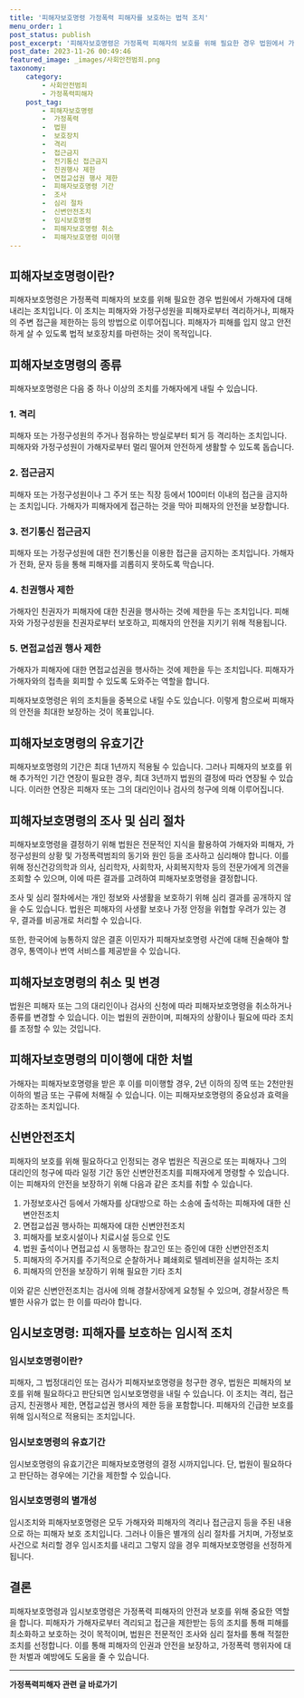 ```yaml
---
title: '피해자보호명령 가정폭력 피해자를 보호하는 법적 조치'
menu_order: 1
post_status: publish
post_excerpt: '피해자보호명령은 가정폭력 피해자의 보호를 위해 필요한 경우 법원에서 가해자에 대해 내리는 조치입니다. 이 조치는 피해자와 가정구성원을 피해자로부터 격리하거나, 피해자의 주변 접근을 제한하는 등의 방법으로 이루어집니다. 피해자가 피해를 입지 않고 안전하게 살 수 있도록 법적 보호장치를 마련하는 것이 목적입니다.'
post_date: 2023-11-26 00:49:46
featured_image: _images/사회안전범죄.png
taxonomy:
    category:
        - 사회안전범죄
        - 가정폭력피해자
    post_tag:
        - 피해자보호명령
        -  가정폭력
        -  법원
        -  보호장치
        -  격리
        -  접근금지
        -  전기통신 접근금지
        -  친권행사 제한
        -  면접교섭권 행사 제한
        -  피해자보호명령 기간
        -  조사
        -  심리 절차
        -  신변안전조치
        -  임시보호명령
        -  피해자보호명령 취소
        -  피해자보호명령 미이행
---
```



## 피해자보호명령이란?
피해자보호명령은 가정폭력 피해자의 보호를 위해 필요한 경우 법원에서 가해자에 대해 내리는 조치입니다. 이 조치는 피해자와 가정구성원을 피해자로부터 격리하거나, 피해자의 주변 접근을 제한하는 등의 방법으로 이루어집니다. 피해자가 피해를 입지 않고 안전하게 살 수 있도록 법적 보호장치를 마련하는 것이 목적입니다.

## 피해자보호명령의 종류
피해자보호명령은 다음 중 하나 이상의 조치를 가해자에게 내릴 수 있습니다.

### 1. 격리
피해자 또는 가정구성원의 주거나 점유하는 방실로부터 퇴거 등 격리하는 조치입니다. 피해자와 가정구성원이 가해자로부터 멀리 떨어져 안전하게 생활할 수 있도록 돕습니다.

### 2. 접근금지
피해자 또는 가정구성원이나 그 주거 또는 직장 등에서 100미터 이내의 접근을 금지하는 조치입니다. 가해자가 피해자에게 접근하는 것을 막아 피해자의 안전을 보장합니다.

### 3. 전기통신 접근금지
피해자 또는 가정구성원에 대한 전기통신을 이용한 접근을 금지하는 조치입니다. 가해자가 전화, 문자 등을 통해 피해자를 괴롭히지 못하도록 막습니다.

### 4. 친권행사 제한
가해자인 친권자가 피해자에 대한 친권을 행사하는 것에 제한을 두는 조치입니다. 피해자와 가정구성원을 친권자로부터 보호하고, 피해자의 안전을 지키기 위해 적용됩니다.

### 5. 면접교섭권 행사 제한
가해자가 피해자에 대한 면접교섭권을 행사하는 것에 제한을 두는 조치입니다. 피해자가 가해자와의 접촉을 회피할 수 있도록 도와주는 역할을 합니다.

피해자보호명령은 위의 조치들을 중복으로 내릴 수도 있습니다. 이렇게 함으로써 피해자의 안전을 최대한 보장하는 것이 목표입니다.

## 피해자보호명령의 유효기간
피해자보호명령의 기간은 최대 1년까지 적용될 수 있습니다. 그러나 피해자의 보호를 위해 추가적인 기간 연장이 필요한 경우, 최대 3년까지 법원의 결정에 따라 연장될 수 있습니다. 이러한 연장은 피해자 또는 그의 대리인이나 검사의 청구에 의해 이루어집니다.

## 피해자보호명령의 조사 및 심리 절차
피해자보호명령을 결정하기 위해 법원은 전문적인 지식을 활용하여 가해자와 피해자, 가정구성원의 상황 및 가정폭력범죄의 동기와 원인 등을 조사하고 심리해야 합니다. 이를 위해 정신건강의학과 의사, 심리학자, 사회학자, 사회복지학자 등의 전문가에게 의견을 조회할 수 있으며, 이에 따른 결과를 고려하여 피해자보호명령을 결정합니다.

조사 및 심리 절차에서는 개인 정보와 사생활을 보호하기 위해 심리 결과를 공개하지 않을 수도 있습니다. 법원은 피해자의 사생활 보호나 가정 안정을 위협할 우려가 있는 경우, 결과를 비공개로 처리할 수 있습니다.

또한, 한국어에 능통하지 않은 결혼 이민자가 피해자보호명령 사건에 대해 진술해야 할 경우, 통역이나 번역 서비스를 제공받을 수 있습니다.

## 피해자보호명령의 취소 및 변경
법원은 피해자 또는 그의 대리인이나 검사의 신청에 따라 피해자보호명령을 취소하거나 종류를 변경할 수 있습니다. 이는 법원의 권한이며, 피해자의 상황이나 필요에 따라 조치를 조정할 수 있는 것입니다.

## 피해자보호명령의 미이행에 대한 처벌
가해자는 피해자보호명령을 받은 후 이를 미이행할 경우, 2년 이하의 징역 또는 2천만원 이하의 벌금 또는 구류에 처해질 수 있습니다. 이는 피해자보호명령의 중요성과 효력을 강조하는 조치입니다.

## 신변안전조치
피해자의 보호를 위해 필요하다고 인정되는 경우 법원은 직권으로 또는 피해자나 그의 대리인의 청구에 따라 일정 기간 동안 신변안전조치를 피해자에게 명령할 수 있습니다. 이는 피해자의 안전을 보장하기 위해 다음과 같은 조치를 취할 수 있습니다.

1. 가정보호사건 등에서 가해자를 상대방으로 하는 소송에 출석하는 피해자에 대한 신변안전조치
2. 면접교섭권 행사하는 피해자에 대한 신변안전조치
3. 피해자를 보호시설이나 치료시설 등으로 인도
4. 법원 출석이나 면접교섭 시 동행하는 참고인 또는 증인에 대한 신변안전조치
5. 피해자의 주거지를 주기적으로 순찰하거나 폐쇄회로 텔레비젼을 설치하는 조치
6. 피해자의 안전을 보장하기 위해 필요한 기타 조치

이와 같은 신변안전조치는 검사에 의해 경찰서장에게 요청될 수 있으며, 경찰서장은 특별한 사유가 없는 한 이를 따라야 합니다.

## 임시보호명령: 피해자를 보호하는 임시적 조치

### 임시보호명령이란?
피해자, 그 법정대리인 또는 검사가 피해자보호명령을 청구한 경우, 법원은 피해자의 보호를 위해 필요하다고 판단되면 임시보호명령을 내릴 수 있습니다. 이 조치는 격리, 접근금지, 친권행사 제한, 면접교섭권 행사의 제한 등을 포함합니다. 피해자의 긴급한 보호를 위해 임시적으로 적용되는 조치입니다.

### 임시보호명령의 유효기간
임시보호명령의 유효기간은 피해자보호명령의 결정 시까지입니다. 단, 법원이 필요하다고 판단하는 경우에는 기간을 제한할 수 있습니다.

### 임시보호명령의 별개성
임시조치와 피해자보호명령은 모두 가해자와 피해자의 격리나 접근금지 등을 주된 내용으로 하는 피해자 보호 조치입니다. 그러나 이들은 별개의 심리 절차를 거치며, 가정보호 사건으로 처리할 경우 임시조치를 내리고 그렇지 않을 경우 피해자보호명령을 선정하게 됩니다.

## 결론
피해자보호명령과 임시보호명령은 가정폭력 피해자의 안전과 보호를 위해 중요한 역할을 합니다. 피해자가 가해자로부터 격리되고 접근을 제한받는 등의 조치를 통해 피해를 최소화하고 보호하는 것이 목적이며, 법원은 전문적인 조사와 심리 절차를 통해 적절한 조치를 선정합니다. 이를 통해 피해자의 인권과 안전을 보장하고, 가정폭력 행위자에 대한 처벌과 예방에도 도움을 줄 수 있습니다.
<!-- wp:separator -->
<hr class="wp-block-separator has-alpha-channel-opacity"/>
<!-- /wp:separator -->

<!-- wp:group {"backgroundColor":"base","layout":{"type":"constrained"}} -->
<div class="wp-block-group has-base-background-color has-background"><!-- wp:paragraph {"align":"center","fontSize":"medium"} -->
<p class="has-text-align-center has-large-font-size"><strong>가정폭력피해자 관련 글 바로가기</strong></p>
<!-- /wp:paragraph -->


<!-- wp:latest-posts
{"categories":[{"id":27190,"count":19,"description":"","link":"https://uknowlaw.com/category/%ea%b0%80%ec%a0%95%ed%8f%ad%eb%a0%a5%ed%94%bc%ed%95%b4%ec%9e%90/","name":"가정폭력피해자","slug":"가정폭력피해자","taxonomy":"category","parent":0,"meta":[],"_links":{"self":[{"href":"https://uknowlaw.com/wp-json/wp/v2/categories/27190"}],"collection":[{"href":"https://uknowlaw.com/wp-json/wp/v2/categories"}],"about":[{"href":"https://uknowlaw.com/wp-json/wp/v2/taxonomies/category"}],"wp:post_type":[{"href":"https://uknowlaw.com/wp-json/wp/v2/posts?categories=27190"}],"curies":[{"name":"wp","href":"https://api.w.org/{rel}","templated":true}]}}],"postsToShow":100,"excerptLength":28,"postLayout":"grid","columns":2,"featuredImageAlign":"left","featuredImageSizeSlug":"large","fontSize":"small"} /--></div>
<!-- /wp:group -->